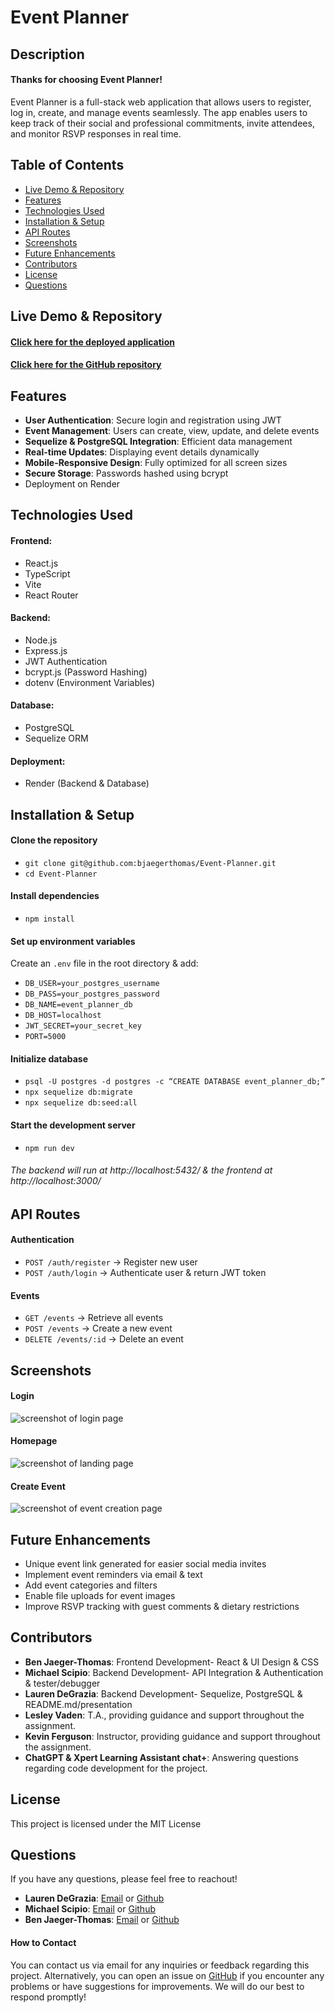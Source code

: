 # Event Planner

## Description

#### **Thanks for choosing Event Planner!**  
Event Planner is a full-stack web application that allows users to register, log in, create, and manage events seamlessly. The app enables users to keep track of their social and professional commitments, invite attendees, and monitor RSVP responses in real time.

## Table of Contents

- [Live Demo & Repository](#live-demo--repository)
- [Features](#features)
- [Technologies Used](#technologies-used)
- [Installation & Setup](#installation--setup)
- [API Routes](#api-routes)
- [Screenshots](#screenshots)
- [Future Enhancements](#future-enhancements)
- [Contributors](#contributors)
- [License](#license)
- [Questions](#questions)

## Live Demo & Repository

#### [Click here for the deployed application](will-insert-link-here)

#### [Click here for the GitHub repository](https://github.com/bjaegerthomas/Event-Planner.git)

## Features

- **User Authentication**: Secure login and registration using JWT  
- **Event Management**: Users can create, view, update, and delete events  
- **Sequelize & PostgreSQL Integration**: Efficient data management  
- **Real-time Updates**: Displaying event details dynamically  
- **Mobile-Responsive Design**: Fully optimized for all screen sizes  
- **Secure Storage**: Passwords hashed using bcrypt  
- Deployment on Render

## Technologies Used

#### Frontend:
- React.js
- TypeScript
- Vite
- React Router

#### Backend:
- Node.js
- Express.js
- JWT Authentication
- bcrypt.js (Password Hashing)
- dotenv (Environment Variables)

#### Database:
- PostgreSQL
- Sequelize ORM

#### Deployment:
- Render (Backend & Database)

## Installation & Setup

#### Clone the repository
- `git clone git@github.com:bjaegerthomas/Event-Planner.git`
- `cd Event-Planner`

#### Install dependencies
- `npm install`

#### Set up environment variables
Create an `.env` file in the root directory & add:
- `DB_USER=your_postgres_username`
- `DB_PASS=your_postgres_password`
- `DB_NAME=event_planner_db`
- `DB_HOST=localhost`
- `JWT_SECRET=your_secret_key`
- `PORT=5000`

#### Initialize database
- `psql -U postgres -d postgres -c “CREATE DATABASE event_planner_db;”`
- `npx sequelize db:migrate`
- `npx sequelize db:seed:all`

#### Start the development server
- `npm run dev`
###### The backend will run at http://localhost:5432/ & the frontend at http://localhost:3000/

## API Routes

#### Authentication
- `POST /auth/register` → Register new user
- `POST /auth/login` → Authenticate user & return JWT token

#### Events
- `GET /events` → Retrieve all events
- `POST /events` → Create a new event
- `DELETE /events/:id` → Delete an event

## Screenshots

#### Login
   ![screenshot of login page](insert-picture-link-here)

#### Homepage
   ![screenshot of landing page](../Event-Planner/client/src/assets/README/Screenshot%202025-02-25%20at%203.59.20%20PM.png)

#### Create Event
   ![screenshot of event creation page](insert-picture-link-here)

## Future Enhancements

- Unique event link generated for easier social media invites
- Implement event reminders via email & text
- Add event categories and filters
- Enable file uploads for event images
- Improve RSVP tracking with guest comments & dietary restrictions 

## Contributors

- **Ben Jaeger-Thomas**: Frontend Development- React & UI Design & CSS
- **Michael Scipio**: Backend Development- API Integration & Authentication & tester/debugger 
- **Lauren DeGrazia**: Backend Development- Sequelize, PostgreSQL & README.md/presentation
- **Lesley Vaden**: T.A., providing guidance and support throughout the assignment.
- **Kevin Ferguson**: Instructor, providing guidance and support throughout the assignment.
- **ChatGPT & Xpert Learning Assistant chat+**: Answering questions regarding code development for the project.

## License

This project is licensed under the MIT License

## Questions

If you have any questions, please feel free to reachout!
- **Lauren DeGrazia**: [Email](mailto:degrazial1@yahoo.com) or [Github](https://github.com/LDegraz)
- **Michael Scipio**: [Email](mailto:enter-email-here) or [Github](https://github.com/MTS-sip)
- **Ben Jaeger-Thomas**: [Email](mailto:Bjaegerthomas@gmail.com) or [Github](https://github.com/bjaegerthomas) 

#### How to Contact
You can contact us via email for any inquiries or feedback regarding this project. Alternatively, you can open an issue on [GitHub](https://github.com/bjaegerthomas/Event-Planner.git) if you encounter any problems or have suggestions for improvements. We will do our best to respond promptly!